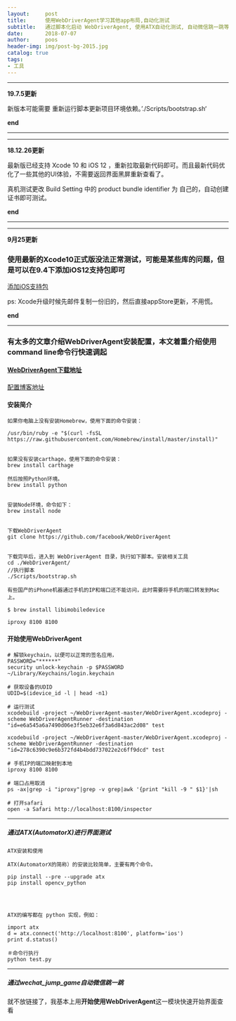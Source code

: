 ```yaml
---
layout:     post
title:      使用WebDriverAgent学习其他app布局,自动化测试
subtitle:   通过脚本化启动 WebDriverAgent, 使用ATX自动化测试, 自动微信跳一跳等
date:       2018-07-07
author:     poos
header-img: img/post-bg-2015.jpg
catalog: true
tags:
- 工具
---
```


---
**19.7.5更新**

新版本可能需要 重新运行脚本更新项目环境依赖。’./Scripts/bootstrap.sh‘



**end**

---
---
**18.12.26更新**

最新版已经支持 Xcode 10 和 iOS 12 ，重新拉取最新代码即可。而且最新代码优化了一些其他的UI体验，不需要返回界面黑屏重新查看了。

真机测试更改 Build Setting 中的 product bundle identifier 为 自己的，自动创建证书即可测试。

**end**

---
---
**9月25更新**

### 使用最新的Xcode10正式版没法正常测试，可能是某些库的问题，但是可以在9.4下添加iOS12支持包即可

[添加iOS支持包](https://www.jianshu.com/p/1a33e36c4b67)

ps: Xcode升级时候先邮件复制一份旧的，然后直接appStore更新，不用慌。

**end**

---

### 有太多的文章介绍WebDriverAgent安装配置，本文着重介绍使用command line命令行快速调起


#### [WebDriverAgent下载地址](https://github.com/facebook/WebDriverAgent)

[配置博客地址](https://blog.csdn.net/PRIMEFJT/article/details/78947480)

#### 安装简介

```
如果你电脑上没有安装Homebrew，使用下面的命令安装：

/usr/bin/ruby -e "$(curl -fsSL https://raw.githubusercontent.com/Homebrew/install/master/install)"


如果没有安装carthage，使用下面的命令安装：
brew install carthage

然后按照Python环境。
brew install python


安装Node环境，命令如下：
brew install node


下载WebDriverAgent
git clone https://github.com/facebook/WebDriverAgent


下载完毕后，进入到 WebDriverAgent 目录，执行如下脚本。安装相关工具
cd ./WebDriverAgent/
//执行脚本
./Scripts/bootstrap.sh

```

```
有些国产的iPhone机器通过手机的IP和端口还不能访问，此时需要将手机的端口转发到Mac上。

$ brew install libimobiledevice

iproxy 8100 8100
```


#### 开始使用WebDriverAgent
```
# 解锁keychain，以便可以正常的签名应用，
PASSWORD="******"
security unlock-keychain -p $PASSWORD ~/Library/Keychains/login.keychain

# 获取设备的UDID
UDID=$(idevice_id -l | head -n1)

# 运行测试
xcodebuild -project ~/WebDriverAgent-master/WebDriverAgent.xcodeproj -scheme WebDriverAgentRunner -destination "id=e6a545a6a7490d06e3f5eb32e6f3a6d843ac2d08" test

xcodebuild -project ~/WebDriverAgent-master/WebDriverAgent.xcodeproj -scheme WebDriverAgentRunner -destination "id=278c6390c9e6b372fd4b4bdd737022e2c6ff9dcd" test

# 手机IP的端口映射到本地
iproxy 8100 8100

# 端口占用取消
ps -ax|grep -i "iproxy"|grep -v grep|awk '{print "kill -9 " $1}'|sh

# 打开safari
open -a Safari http://localhost:8100/inspector
```





---

##### 通过ATX(AutomatorX)进行界面测试

```
ATX安装和使用

ATX(AutomatorX的简称）的安装比较简单，主要有两个命令。

pip install --pre --upgrade atx
pip install opencv_python




ATX的编写都在 python 实现，例如：

import atx
d = atx.connect('http://localhost:8100', platform='ios')
print d.status()

＃命令行执行
python test.py

```



---

##### 通过wechat_jump_game自动微信跳一跳

就不放链接了，我基本上用**开始使用WebDriverAgent**这一模块快速开始界面查看
